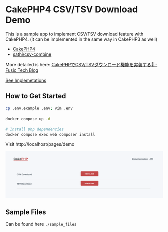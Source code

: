 # CakePHP4 CSV/TSV Download Demo

This is a sample app to implement CSV/TSV download feature with CakePHP4. (it can be implemented in the same way in CakePHP3 as well)

- [CakePHP4](https://cakephp.org/)
- [sathi/csv-combine](https://github.com/satthi/csv-combine)

More detailed is here:
[CakePHPでCSV/TSVダウンロード機能を実装する🥮 - Fusic Tech Blog](https://tech.fusic.co.jp/posts/2022-11-27-cakephp-csv-tsv-download/)

[See Implemetations](https://github.com/NaoyaMiyagawa/cakephp4-csv-download-demo/compare/5cc67326f620791cbaab7eca61a25a5ffbf09044...7886cc21c8374badf11de2df74446bec77299149)

## How to Get Started

```bash
cp .env.example .env; vim .env

docker compose up -d

# Install php dependencies
docker compose exec web composer install
```

Visit http://localhost/pages/demo

![demo_page](./docs/demo_page.png)

## Sample Files
Can be found here `./sample_files`
